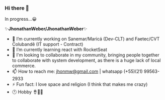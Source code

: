 ### Hi there 👋

In progress...😀

✨**JhonathanWeber/JhonathanWeber**✨

- 🔭 I’m currently working on Sanemar/Maricá (Dev-CLT) and Faetec/CVT Colubandê (IT support - Contract)
- 🌱 I’m currently learning react with RocketSeat
- 👯 I'm looking to collaborate in my community, bringing people together to collaborate with system development, as there is a huge      lack of local commerce.
- 📫 How to reach me: jhonmw@gmail.com | whatsapp (+55)(21) 99563-2933
- ⚡ Fun fact: I love space and religion (I think that makes me crazy)
- 🕛 Hobby 🪘🎵🎶 
